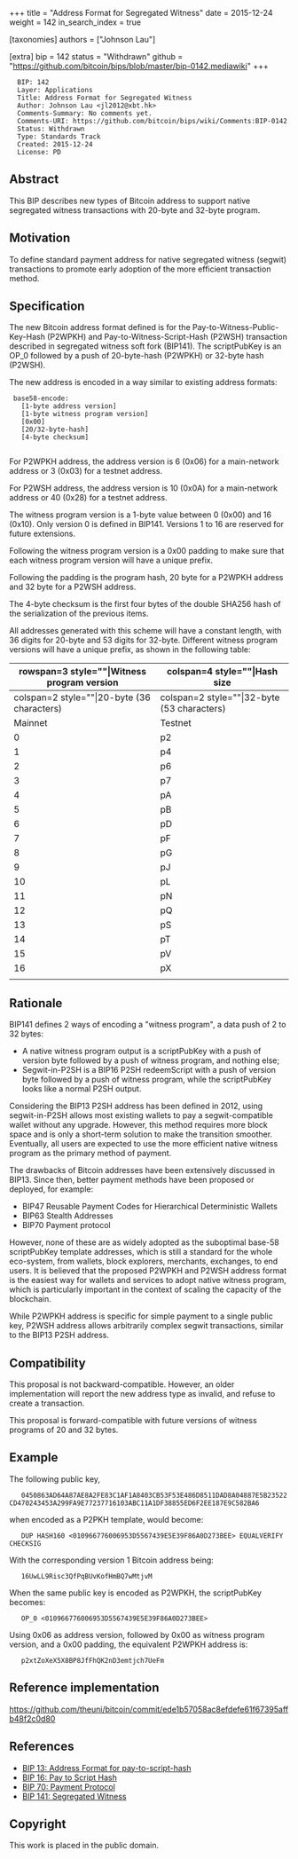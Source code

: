 +++
title = "Address Format for Segregated Witness"
date = 2015-12-24
weight = 142
in_search_index = true

[taxonomies]
authors = ["Johnson Lau"]

[extra]
bip = 142
status = "Withdrawn"
github = "https://github.com/bitcoin/bips/blob/master/bip-0142.mediawiki"
+++

      BIP: 142
      Layer: Applications
      Title: Address Format for Segregated Witness
      Author: Johnson Lau <jl2012@xbt.hk>
      Comments-Summary: No comments yet.
      Comments-URI: https://github.com/bitcoin/bips/wiki/Comments:BIP-0142
      Status: Withdrawn
      Type: Standards Track
      Created: 2015-12-24
      License: PD

## Abstract

This BIP describes new types of Bitcoin address to support native
segregated witness transactions with 20-byte and 32-byte program.

## Motivation

To define standard payment address for native segregated witness
(segwit) transactions to promote early adoption of the more efficient
transaction method.

## Specification

The new Bitcoin address format defined is for the
Pay-to-Witness-Public-Key-Hash (P2WPKH) and Pay-to-Witness-Script-Hash
(P2WSH) transaction described in segregated witness soft fork (BIP141).
The scriptPubKey is an OP\_0 followed by a push of 20-byte-hash (P2WPKH)
or 32-byte hash (P2WSH).

The new address is encoded in a way similar to existing address formats:

` base58-encode:`  
`   [1-byte address version]`  
`   [1-byte witness program version]`  
`   [0x00]`  
`   [20/32-byte-hash]`  
`   [4-byte checksum]`  
` `

For P2WPKH address, the address version is 6 (0x06) for a main-network
address or 3 (0x03) for a testnet address.

For P2WSH address, the address version is 10 (0x0A) for a main-network
address or 40 (0x28) for a testnet address.

The witness program version is a 1-byte value between 0 (0x00) and 16
(0x10). Only version 0 is defined in BIP141. Versions 1 to 16 are
reserved for future extensions.

Following the witness program version is a 0x00 padding to make sure
that each witness program version will have a unique prefix.

Following the padding is the program hash, 20 byte for a P2WPKH address
and 32 byte for a P2WSH address.

The 4-byte checksum is the first four bytes of the double SHA256 hash of
the serialization of the previous items.

All addresses generated with this scheme will have a constant length,
with 36 digits for 20-byte and 53 digits for 32-byte. Different witness
program versions will have a unique prefix, as shown in the following
table:

| rowspan=3 style=""\|Witness program version | colspan=4 style=""\|Hash size               |
|---------------------------------------------|---------------------------------------------|
| colspan=2 style=""\|20-byte (36 characters) | colspan=2 style=""\|32-byte (53 characters) |
| Mainnet                                     | Testnet                                     |
| 0                                           | p2                                          |
| 1                                           | p4                                          |
| 2                                           | p6                                          |
| 3                                           | p7                                          |
| 4                                           | pA                                          |
| 5                                           | pB                                          |
| 6                                           | pD                                          |
| 7                                           | pF                                          |
| 8                                           | pG                                          |
| 9                                           | pJ                                          |
| 10                                          | pL                                          |
| 11                                          | pN                                          |
| 12                                          | pQ                                          |
| 13                                          | pS                                          |
| 14                                          | pT                                          |
| 15                                          | pV                                          |
| 16                                          | pX                                          |
|                                             |                                             |

## Rationale

BIP141 defines 2 ways of encoding a "witness program", a data push of 2
to 32 bytes:

-   A native witness program output is a scriptPubKey with a push of
    version byte followed by a push of witness program, and nothing
    else;
-   Segwit-in-P2SH is a BIP16 P2SH redeemScript with a push of version
    byte followed by a push of witness program, while the scriptPubKey
    looks like a normal P2SH output.

Considering the BIP13 P2SH address has been defined in 2012, using
segwit-in-P2SH allows most existing wallets to pay a segwit-compatible
wallet without any upgrade. However, this method requires more block
space and is only a short-term solution to make the transition smoother.
Eventually, all users are expected to use the more efficient native
witness program as the primary method of payment.

The drawbacks of Bitcoin addresses have been extensively discussed in
BIP13. Since then, better payment methods have been proposed or
deployed, for example:

-   BIP47 Reusable Payment Codes for Hierarchical Deterministic Wallets
-   BIP63 Stealth Addresses
-   BIP70 Payment protocol

However, none of these are as widely adopted as the suboptimal base-58
scriptPubKey template addresses, which is still a standard for the whole
eco-system, from wallets, block explorers, merchants, exchanges, to end
users. It is believed that the proposed P2WPKH and P2WSH address format
is the easiest way for wallets and services to adopt native witness
program, which is particularly important in the context of scaling the
capacity of the blockchain.

While P2WPKH address is specific for simple payment to a single public
key, P2WSH address allows arbitrarily complex segwit transactions,
similar to the BIP13 P2SH address.

## Compatibility

This proposal is not backward-compatible. However, an older
implementation will report the new address type as invalid, and refuse
to create a transaction.

This proposal is forward-compatible with future versions of witness
programs of 20 and 32 bytes.

## Example

The following public key,

`   0450863AD64A87AE8A2FE83C1AF1A8403CB53F53E486D8511DAD8A04887E5B23522CD470243453A299FA9E77237716103ABC11A1DF38855ED6F2EE187E9C582BA6`  

when encoded as a P2PKH template, would become:

`   DUP HASH160 <010966776006953D5567439E5E39F86A0D273BEE> EQUALVERIFY CHECKSIG`

With the corresponding version 1 Bitcoin address being:

`   16UwLL9Risc3QfPqBUvKofHmBQ7wMtjvM`  

When the same public key is encoded as P2WPKH, the scriptPubKey becomes:

`   OP_0 <010966776006953D5567439E5E39F86A0D273BEE>`

Using 0x06 as address version, followed by 0x00 as witness program
version, and a 0x00 padding, the equivalent P2WPKH address is:

`   p2xtZoXeX5X8BP8JfFhQK2nD3emtjch7UeFm`  

## Reference implementation

<https://github.com/theuni/bitcoin/commit/ede1b57058ac8efdefe61f67395affb48f2c0d80>

## References

-   [BIP 13: Address Format for
    pay-to-script-hash](bip-0013.mediawiki "wikilink")
-   [BIP 16: Pay to Script Hash](bip-0016.mediawiki "wikilink")
-   [BIP 70: Payment Protocol](bip-0070.mediawiki "wikilink")
-   [BIP 141: Segregated Witness](bip-0141.mediawiki "wikilink")

## Copyright

This work is placed in the public domain.
